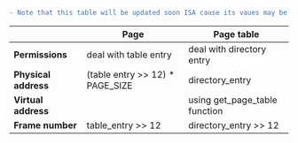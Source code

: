 ```diff
- Note that this table will be updated soon ISA cause its vaues may be not correct 
```

|     | **Page** | **Page table** |
| --- | --- | --- |
| **Permissions**| deal with table entry | deal with directory entry |
| **Physical address** | (table entry >> 12) * PAGE_SIZE | directory_entry | 
| **Virtual address** | | using get_page_table function|
| **Frame number** |  table_entry >> 12 |directory_entry >> 12 |
